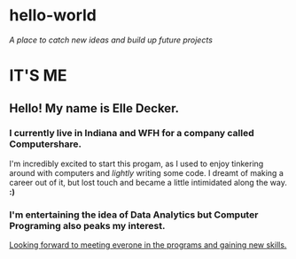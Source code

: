 # hello-world
<I> A place to catch new ideas and build up future projects</i>


IT'S ME
===============
## Hello! My name is Elle Decker. 

### I currently live in Indiana and WFH for a company called Computershare. 
I'm incredibly excited to start this progam, as I used to enjoy tinkering around with computers and <i>lightly</i> writing some code. I dreamt of making a career out of it, but lost touch and became a little intimidated along the way. 
<b>:)</b>

### I'm entertaining the idea of Data Analytics but Computer Programing also peaks my interest.

<U> Looking forward to meeting everone in the programs and gaining new skills. </U>

